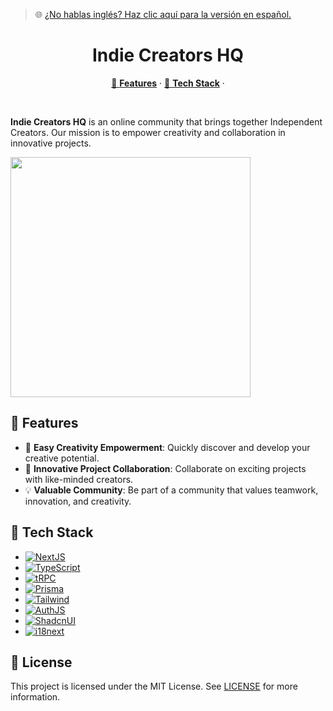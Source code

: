 > 🌐 [¿No hablas inglés? Haz clic aquí para la versión en español.](README.md)

<h1 align="center">Indie Creators HQ</h1>

<p align="center">
  <a href="#tech-stack--features">🌟 <strong>Features</strong></a> ·
  <a href="#tech-stack--features">🧰 <strong>Tech Stack</strong></a> ·
</p>
<br/>

**Indie Creators HQ** is an online community that brings together Independent Creators. Our mission is to empower creativity and collaboration in innovative projects.

<img src="https://res.cloudinary.com/dhwxnbnaj/image/upload/v1697662035/Indie%20Creatos%20HQ/Indie_Creators_HQ_t48m20.png" style="height: 384px"/>

## 🌟 Features

- 📱 **Easy Creativity Empowerment**: Quickly discover and develop your creative potential.
- 🚀 **Innovative Project Collaboration**: Collaborate on exciting projects with like-minded creators.
- 💡 **Valuable Community**: Be part of a community that values teamwork, innovation, and creativity.

## 🧰 Tech Stack

- [![NextJS][NextJS]][NextJS-url]
- [![TypeScript][TypeScript]][TypeScript-url]
- [![tRPC][tRPC]][tRPC-url]
- [![Prisma][Prisma]][Prisma-url]
- [![Tailwind][Tailwind]][Tailwind-url]
- [![AuthJS][AuthJS]][AuthJS-url]
- [![ShadcnUI][ShadcnUI]][ShadcnUI-url]
- [![i18next][i18next]][i18next-url]

## 📜 License

This project is licensed under the MIT License. See [LICENSE](CODE_OF_CONDUCT.md) for more information.

[NextJS]: https://img.shields.io/badge/Next.js-000000.svg?style=for-the-badge&logo=nextdotjs&logoColor=white
[NextJS-url]: https://nextjs.org/
[TypeScript]: https://img.shields.io/badge/TypeScript-3178C6.svg?style=for-the-badge&logo=TypeScript&logoColor=white
[TypeScript-url]: https://www.typescriptlang.org/
[tRPC]: https://img.shields.io/badge/tRPC-2596BE.svg?style=for-the-badge&logo=tRPC&logoColor=white
[tRPC-url]: https://trpc.io
[Prisma]:https://img.shields.io/badge/Prisma-2D3748.svg?style=for-the-badge&logo=Prisma&logoColor=white
[Prisma-url]: https://prisma.io
[Tailwind]: https://img.shields.io/badge/Tailwind%20CSS-06B6D4.svg?style=for-the-badge&logo=Tailwind-CSS&logoColor=white
[Tailwind-url]: https://tailwindcss.com/
[AuthJS]: https://img.shields.io/badge/AuthJS-000000.svg?style=for-the-badge&logo=AuthJS&logoColor=white
[AuthJS-url]: https://authjs.dev
[ShadcnUI]: https://img.shields.io/badge/ShadcnUI-000000.svg?style=for-the-badge&logo=ShadcnUI&logoColor=white
[ShadcnUI-url]: https://shadcn.com/
[i18next]: https://img.shields.io/badge/i18next-26A69A.svg?style=for-the-badge&logo=i18next&logoColor=white
[i18next-url]: https://github.com/i18next/next-i18next